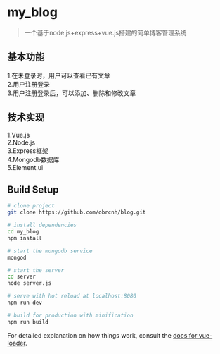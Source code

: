 # my_blog

> 一个基于node.js+express+vue.js搭建的简单博客管理系统

## 基本功能

1.在未登录时，用户可以查看已有文章</br>
2.用户注册登录</br>
3.用户注册登录后，可以添加、删除和修改文章

## 技术实现

1.Vue.js</br>
2.Node.js</br>
3.Express框架</br>
4.Mongodb数据库</br>
5.Element.ui

## Build Setup

``` bash
# clone project
git clone https://github.com/obrcnh/blog.git

# install dependencies
cd my_blog
npm install

# start the mongodb service
mongod

# start the server
cd server
node server.js

# serve with hot reload at localhost:8080
npm run dev

# build for production with minification
npm run build
```

For detailed explanation on how things work, consult the [docs for vue-loader](http://vuejs.github.io/vue-loader).
